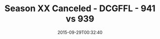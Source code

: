 ---
title: Season XX Canceled - DCGFFL - 941 vs 939
teams_score:
- team: 941
  score: 39
- team: 939
  score: 20
mvp: Alonzo Mable (Teal), Rudy Legg Benividas (White)
game-ball: ''
season: 11
week: 3
date: '2015-09-29T00:32:40'
pageid: season-xi-week-3-941-vs-939
---